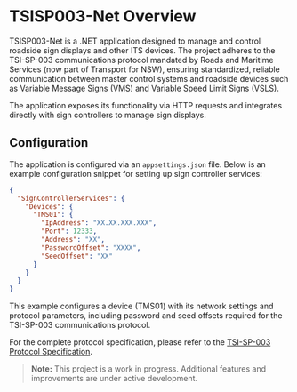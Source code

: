 # TSISP003-Net Overview

TSISP003-Net is a .NET application designed to manage and control roadside sign displays and other ITS devices. The project adheres to the TSI-SP-003 communications protocol mandated by Roads and Maritime Services (now part of Transport for NSW), ensuring standardized, reliable communication between master control systems and roadside devices such as Variable Message Signs (VMS) and Variable Speed Limit Signs (VSLS).

The application exposes its functionality via HTTP requests and integrates directly with sign controllers to manage sign displays.

## Configuration

The application is configured via an `appsettings.json` file. Below is an example configuration snippet for setting up sign controller services:

```json
{
  "SignControllerServices": {
    "Devices": {
      "TMS01": {
        "IpAddress": "XX.XX.XXX.XXX",
        "Port": 12333,
        "Address": "XX",
        "PasswordOffset": "XXXX",
        "SeedOffset": "XX"
      }
    }
  }
}
```

This example configures a device (TMS01) with its network settings and protocol parameters, including password and seed offsets required for the TSI-SP-003 communications protocol.

For the complete protocol specification, please refer to the [TSI-SP-003 Protocol Specification](https://standards.transport.nsw.gov.au/search-standard-specific/?id=TBA%20-%200004122:2022).

> **Note:** This project is a work in progress. Additional features and improvements are under active development.
